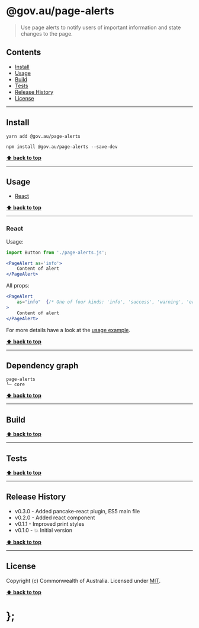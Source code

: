 @gov.au/page-alerts
============

> Use page alerts to notify users of important information and state changes to the page.


## Contents

* [Install](#install)
* [Usage](#usage)
* [Build](#build)
* [Tests](#tests)
* [Release History](#release-history)
* [License](#license)


----------------------------------------------------------------------------------------------------------------------------------------------------------------


## Install


```shell
yarn add @gov.au/page-alerts
```

```shell
npm install @gov.au/page-alerts --save-dev
```


**[⬆ back to top](#contents)**


----------------------------------------------------------------------------------------------------------------------------------------------------------------


## Usage


* [React](#react)


**[⬆ back to top](#contents)**


----------------------------------------------------------------------------------------------------------------------------------------------------------------


### React

Usage:

```jsx
import Button from './page-alerts.js';

<PageAlert as='info'>
	Content of alert
</PageAlert>
```

All props:

```jsx
<PageAlert
	as="info"  {/* One of four kinds: 'info', 'success', 'warning', 'error' */}
>
	Content of alert
</PageAlert>
```

For more details have a look at the [usage example](https://github.com/govau/uikit/tree/master/packages/page-alerts/tests/react/index.js).


**[⬆ back to top](#contents)**


----------------------------------------------------------------------------------------------------------------------------------------------------------------


## Dependency graph

```shell
page-alerts
└─ core
```


**[⬆ back to top](#contents)**


----------------------------------------------------------------------------------------------------------------------------------------------------------------


## Build


**[⬆ back to top](#contents)**


----------------------------------------------------------------------------------------------------------------------------------------------------------------


## Tests


**[⬆ back to top](#contents)**


----------------------------------------------------------------------------------------------------------------------------------------------------------------


## Release History

* v0.3.0 - Added pancake-react plugin, ES5 main file
* v0.2.0 - Added react component
* v0.1.1 - Improved print styles
* v0.1.0 - 💥 Initial version


**[⬆ back to top](#contents)**


----------------------------------------------------------------------------------------------------------------------------------------------------------------


## License

Copyright (c) Commonwealth of Australia.
Licensed under [MIT](https://raw.githubusercontent.com/govau/uikit/packages/core/master/LICENSE).


**[⬆ back to top](#contents)**

# };
